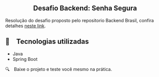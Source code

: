 <h2 align="center">
  Desafio Backend: Senha Segura
</h2>

Resolução do desafio proposto pelo repositorio Backend Brasil, confira detalhes [neste link](https://github.com/backend-br/desafios/blob/master/secure-password/PROBLEM.md).


## :rocket: Tecnologias utilizadas

* Java
* Spring Boot

:mag: Baixe o projeto e teste você mesmo na prática.

